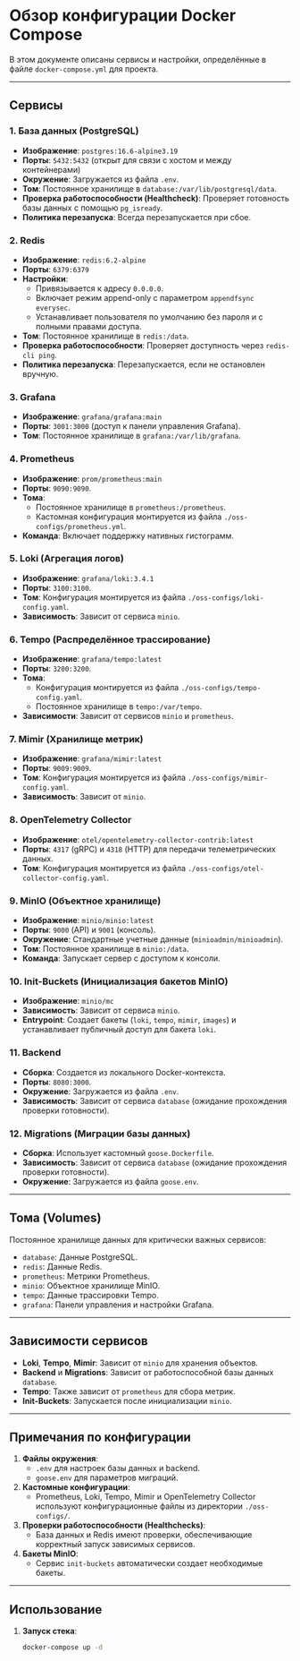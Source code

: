 # Обзор конфигурации Docker Compose

В этом документе описаны сервисы и настройки, определённые в файле `docker-compose.yml` для проекта.

---

## Сервисы

### 1. **База данных (PostgreSQL)**
- **Изображение**: `postgres:16.6-alpine3.19`
- **Порты**: `5432:5432` (открыт для связи с хостом и между контейнерами)
- **Окружение**: Загружается из файла `.env`.
- **Том**: Постоянное хранилище в `database:/var/lib/postgresql/data`.
- **Проверка работоспособности (Healthcheck)**: Проверяет готовность базы данных с помощью `pg_isready`.
- **Политика перезапуска**: Всегда перезапускается при сбое.

### 2. **Redis**
- **Изображение**: `redis:6.2-alpine`
- **Порты**: `6379:6379`
- **Настройки**:
    - Привязывается к адресу `0.0.0.0`.
    - Включает режим append-only с параметром `appendfsync everysec`.
    - Устанавливает пользователя по умолчанию без пароля и с полными правами доступа.
- **Том**: Постоянное хранилище в `redis:/data`.
- **Проверка работоспособности**: Проверяет доступность через `redis-cli ping`.
- **Политика перезапуска**: Перезапускается, если не остановлен вручную.

### 3. **Grafana**
- **Изображение**: `grafana/grafana:main`
- **Порты**: `3001:3000` (доступ к панели управления Grafana).
- **Том**: Постоянное хранилище в `grafana:/var/lib/grafana`.

### 4. **Prometheus**
- **Изображение**: `prom/prometheus:main`
- **Порты**: `9090:9090`.
- **Тома**:
    - Постоянное хранилище в `prometheus:/prometheus`.
    - Кастомная конфигурация монтируется из файла `./oss-configs/prometheus.yml`.
- **Команда**: Включает поддержку нативных гистограмм.

### 5. **Loki (Агрегация логов)**
- **Изображение**: `grafana/loki:3.4.1`
- **Порты**: `3100:3100`.
- **Том**: Конфигурация монтируется из файла `./oss-configs/loki-config.yaml`.
- **Зависимость**: Зависит от сервиса `minio`.

### 6. **Tempo (Распределённое трассирование)**
- **Изображение**: `grafana/tempo:latest`
- **Порты**: `3200:3200`.
- **Тома**:
    - Конфигурация монтируется из файла `./oss-configs/tempo-config.yaml`.
    - Постоянное хранилище в `tempo:/var/tempo`.
- **Зависимости**: Зависит от сервисов `minio` и `prometheus`.

### 7. **Mimir (Хранилище метрик)**
- **Изображение**: `grafana/mimir:latest`
- **Порты**: `9009:9009`.
- **Том**: Конфигурация монтируется из файла `./oss-configs/mimir-config.yaml`.
- **Зависимость**: Зависит от `minio`.

### 8. **OpenTelemetry Collector**
- **Изображение**: `otel/opentelemetry-collector-contrib:latest`
- **Порты**: `4317` (gRPC) и `4318` (HTTP) для передачи телеметрических данных.
- **Том**: Конфигурация монтируется из файла `./oss-configs/otel-collector-config.yaml`.

### 9. **MinIO (Объектное хранилище)**
- **Изображение**: `minio/minio:latest`
- **Порты**: `9000` (API) и `9001` (консоль).
- **Окружение**: Стандартные учетные данные (`minioadmin/minioadmin`).
- **Том**: Постоянное хранилище в `minio:/data`.
- **Команда**: Запускает сервер с доступом к консоли.

### 10. **Init-Buckets (Инициализация бакетов MinIO)**
- **Изображение**: `minio/mc`
- **Зависимость**: Зависит от сервиса `minio`.
- **Entrypoint**: Создает бакеты (`loki`, `tempo`, `mimir`, `images`) и устанавливает публичный доступ для бакета `loki`.

### 11. **Backend**
- **Сборка**: Создается из локального Docker-контекста.
- **Порты**: `8080:3000`.
- **Окружение**: Загружается из файла `.env`.
- **Зависимость**: Зависит от сервиса `database` (ожидание прохождения проверки готовности).

### 12. **Migrations (Миграции базы данных)**
- **Сборка**: Использует кастомный `goose.Dockerfile`.
- **Зависимость**: Зависит от сервиса `database` (ожидание прохождения проверки готовности).
- **Окружение**: Загружается из файла `goose.env`.

---

## Тома (Volumes)
Постоянное хранилище данных для критически важных сервисов:
- `database`: Данные PostgreSQL.
- `redis`: Данные Redis.
- `prometheus`: Метрики Prometheus.
- `minio`: Объектное хранилище MinIO.
- `tempo`: Данные трассировки Tempo.
- `grafana`: Панели управления и настройки Grafana.

---

## Зависимости сервисов
- **Loki**, **Tempo**, **Mimir**: Зависит от `minio` для хранения объектов.
- **Backend** и **Migrations**: Зависит от работоспособной базы данных `database`.
- **Tempo**: Также зависит от `prometheus` для сбора метрик.
- **Init-Buckets**: Запускается после инициализации `minio`.

---

## Примечания по конфигурации
1. **Файлы окружения**:
    - `.env` для настроек базы данных и backend.
    - `goose.env` для параметров миграций.
2. **Кастомные конфигурации**:
    - Prometheus, Loki, Tempo, Mimir и OpenTelemetry Collector используют конфигурационные файлы из директории `./oss-configs/`.
3. **Проверки работоспособности (Healthchecks)**:
    - База данных и Redis имеют проверки, обеспечивающие корректный запуск зависимых сервисов.
4. **Бакеты MinIO**:
    - Сервис `init-buckets` автоматически создает необходимые бакеты.

---

## Использование
1. **Запуск стека**:
   ```bash
   docker-compose up -d
